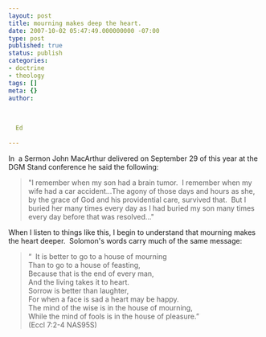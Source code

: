 ```yaml
---
layout: post
title: mourning makes deep the heart.
date: 2007-10-02 05:47:49.000000000 -07:00
type: post
published: true
status: publish
categories:
- doctrine
- theology
tags: []
meta: {}
author:
  
  
  
  Ed
  
---
```

<p>In  a Sermon John MacArthur delivered on September 29 of this year at the DGM Stand conference he said the following:</p>
<blockquote>
<p align="left">"I remember when my son had a brain tumor.  I remember when my wife had a car accident...The agony of those days and hours as she, by the grace of God and his providential care, survived that.  But I buried her many times every day as I had buried my son many times every day before that was resolved..."</p>
</blockquote>
<p>When I listen to things like this, I begin to understand that mourning makes the heart deeper.  Solomon's words carry much of the same message:</p>
<blockquote><p>“  It is better to go to a house of mourning<br />
Than to go to a house of feasting,<br />
Because that is the end of every man,<br />
And the living takes it to heart.<br />
Sorrow is better than laughter,<br />
For when a face is sad a heart may be happy.<br />
The mind of the wise is in the house of mourning,<br />
While the mind of fools is in the house of pleasure.”<br />
(Eccl 7:2-4 NAS95S)</p></blockquote>
